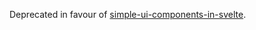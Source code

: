 Deprecated in favour of [simple-ui-components-in-svelte](https://github.com/tborychowski/simple-ui-components-in-svelte).
